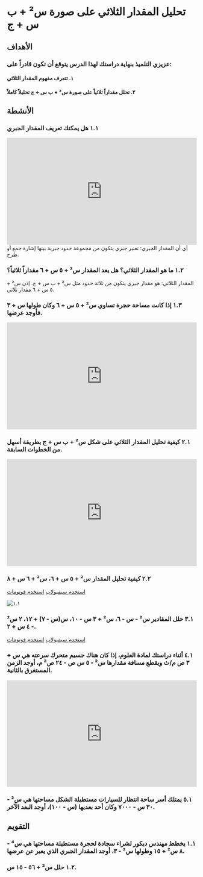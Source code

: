 # تحليل المقدار الثلاثي على صورة س² + ب س + ج

## الأهداف

### عزيزي التلميذ بنهاية دراستك لهذا الدرس يتوقع أن تكون قادراً على:

#### ١. تتعرف مفهوم المقدار الثلاثي

#### ٢. تحلل مقداراً ثلاثياً على صورة س² + ب س + ج تحليلاً كاملاً

## الأنشطة

### ١.١ هل يمكنك تعريف المقدار الجبري

<div style="position: relative; padding-bottom: 56.25%; height: 0; overflow: hidden; z-index: 0;">
  <iframe style="position: absolute; top: 0; left: 0; width: 100%; height: 100%;" src="https://www.youtube.com/embed/1f_GpYkp3ms" frameborder="0" allow="accelerometer; autoplay; clipboard-write; encrypted-media; gyroscope; picture-in-picture" allowfullscreen></iframe>
</div>
أي أن المقدار الجبري: تعبير جبري يتكون من مجموعة حدود جبرية بينها إشارة جمع أو طرح.

### ١.٢ ما هو المقدار الثلاثي؟ هل يعد المقدار س² + ٥ س + ٦ مقداراً ثلاثياً؟

المقدار الثلاثي: هو مقدار جبري يتكون من ثلاثة حدود مثل س² + ب س + ج. إذن س² + ٥ س + ٦ مقدار ثلاثي.

### ١.٣ إذا كانت مساحة حجرة تساوي س² + ٥ س + ٦ وكان طولها س + ٣ فأوجد عرضها.

<div style="position: relative; padding-bottom: 56.25%; height: 0; overflow: hidden;">
  <iframe style="position: absolute; top: 0; left: 0; width: 100%; height: 100%;" src="https://www.youtube.com/embed/nlK8jQ1VdAY" frameborder="0" allow="accelerometer; autoplay; clipboard-write; encrypted-media; gyroscope; picture-in-picture" allowfullscreen></iframe>
</div>

### ٢.١ كيفية تحليل المقدار الثلاثي على شكل س² + ب س + ج بطريقة أسهل من الخطوات السابقة.

<div style="position: relative; padding-bottom: 56.25%; height: 0; overflow: hidden;">
  <iframe style="position: absolute; top: 0; left: 0; width: 100%; height: 100%;" src="https://www.youtube.com/embed/uhA1DSCB6ZY" frameborder="0" allow="accelerometer; autoplay; clipboard-write; encrypted-media; gyroscope; picture-in-picture" allowfullscreen></iframe>
</div>

### ٢.٢ كيفية تحليل المقدار س² + ٥ س + ٦، س² + ٦ س + ٨

<a href="https://ar.symbolab.com/" target="_blank">استخدم سيمبولاب</a>
<a href="https://photomath.com/install/" target="_blank">استخدم فوتوماث</a>

![١.١](https://ai.egyafrica.com/wp-content/uploads/2024/02/%D8%AA%D8%AD%D9%84%D9%8A%D9%84-%D8%A7%D9%84%D9%85%D9%82%D8%AF%D8%A7%D8%B1-%D8%A7%D9%84%D8%AB%D9%84%D8%A7%D8%AB%D9%8A-%D8%A7%D9%84%D8%BA%D9%8A%D8%B1-%D8%A7%D9%84%D8%A8%D8%B3%D9%8A%D8%B7-%D9%81%D9%8A-%D8%A7%D9%84%D8%AC%D8%A8%D8%B1-%D9%84%D9%84%D8%B5%D9%81-%D8%A7%D9%84%D8%AB%D8%A7%D9%86%D9%8A-%D8%A7%D9%84%D8%A5%D8%B9%D8%AF%D8%A7%D8%AF%D9%8A.png)

### ٣.١ حلل المقادير س² - س - ٦، س² + ٣ س - ١٠، س(س - ٧) + ١٢، ٢ س² - ٤ س + ٢.

<a href="https://ar.symbolab.com/" target="_blank">استخدم سيمبولاب</a>
<a href="https://photomath.com/install/" target="_blank">استخدم فوتوماث</a>

### ٤.١ أثناء دراستك لمادة العلوم، إذا كان هناك جسيم متحرك سرعته هي س + ٣ ص م/ث ويقطع مسافة مقدارها س² - ٥ س ص - ٢٤ ص² م، أوجد الزمن المستغرق بالثانية.

<div style="position: relative; padding-bottom: 56.25%; height: 0; overflow: hidden;">
  <iframe style="position: absolute; top: 0; left: 0; width: 100%; height: 100%;" src="https://www.youtube.com/embed/lz-sasMilhg" frameborder="0" allow="accelerometer; autoplay; clipboard-write; encrypted-media; gyroscope; picture-in-picture" allowfullscreen></iframe>
</div>

### ٥.١ يمتلك أسر ساحة انتظار للسيارات مستطيلة الشكل مساحتها هي س² - ٣٠ س - ٧٠٠٠ وكان أحد بعديها (س - ١٠٠)، أوجد البعد الآخر.

## التقويم

### ١.١ يخطط مهندس ديكور لشراء سجادة لحجرة مستطيلة مساحتها هي س⁴ - ٨ س² + ١٥ وطولها س² - ٣، أوجد المقدار الجبري الذي يعبر عن عرضها.

### ١.٢ حلل س² + ٥٦ - ١٥ س.


